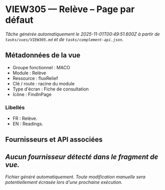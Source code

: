 # VIEW305 — Relève – Page par défaut

_Tâche générée automatiquement le 2025-11-01T00:49:51.600Z à partir de `tasks/vues/VIEW305.md` et de `tasks/complement-api.json`._

## Métadonnées de la vue

- Groupe fonctionnel : MACO
- Module : Relève
- Ressource : fluxRelief
- Clé / route : racine du module
- Type d'écran : Fiche de consultation
- Icône : FindInPage

### Libellés
- FR : Relève.
- EN : Readings.

## Fournisseurs et API associées

_Aucun fournisseur détecté dans le fragment de vue._
---

_Fichier généré automatiquement. Toute modification manuelle sera potentiellement écrasée lors d'une prochaine exécution._
